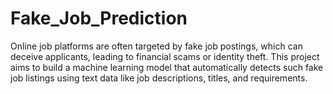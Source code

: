 # Fake_Job_Prediction
Online job platforms are often targeted by fake job postings, which can deceive applicants, leading to financial scams or identity theft. This project aims to build a machine learning model that automatically detects such fake job listings using text data like job descriptions, titles, and requirements.
